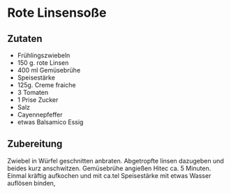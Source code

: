 # Rote Linsensoße

## Zutaten

- Frühlingszwiebeln
- 150 g. rote Linsen
- 400 ml Gemüsebrühe
- Speisestärke
- 125g. Creme fraiche
- 3 Tomaten
- 1 Prise Zucker
- Salz
- Cayennepfeffer
- etwas Balsamico Essig

## Zubereitung

Zwiebel in Würfel geschnitten anbraten.
Abgetropfte linsen dazugeben
und beides kurz anschwitzen. Gemüsebrühe angießen Hitec ca. 5 Minuten. Einmal kräftig aufkochen und mit ca.tel Speisestärke mit etwas Wasser auflösen binden,
